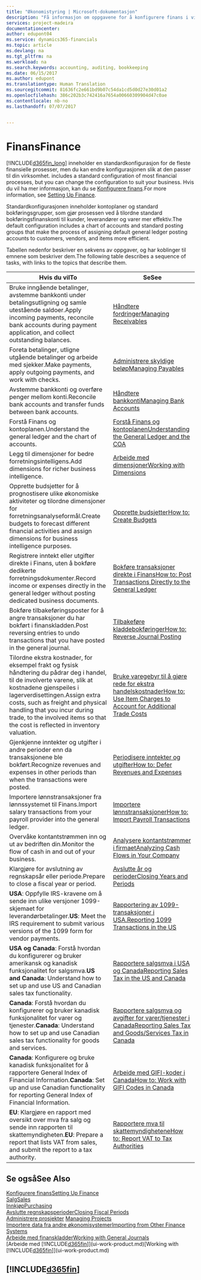 ```yaml
---
title: "Økonomistyring | Microsoft-dokumentasjon"
description: "Få informasjon om oppgavene for å konfigurere finans i virksomheten slik at alle regnskaps-, revisjons- og bokføringsbehov dekkes."
services: project-madeira
documentationcenter: 
author: edupont04
ms.service: dynamics365-financials
ms.topic: article
ms.devlang: na
ms.tgt_pltfrm: na
ms.workload: na
ms.search.keywords: accounting, auditing, bookkeeping
ms.date: 06/15/2017
ms.author: edupont
ms.translationtype: Human Translation
ms.sourcegitcommit: 81636fc2e661bd9b07c54da1cd5d0d27e30d01a2
ms.openlocfilehash: 386c202b3c742416a7654a00660309904d47c0ae
ms.contentlocale: nb-no
ms.lasthandoff: 07/07/2017


---
```

# <a name="finance"></a><span data-ttu-id="33848-103">Finans</span><span class="sxs-lookup"><span data-stu-id="33848-103">Finance</span></span>
[!INCLUDE[d365fin_long](includes/d365fin_long_md.md)]<span data-ttu-id="33848-104"> inneholder en standardkonfigurasjon for de fleste finansielle prosesser, men du kan endre konfigurasjonen slik at den passer til din virksomhet.</span><span class="sxs-lookup"><span data-stu-id="33848-104"> includes a standard configuration of most financial processes, but you can change the configuration to suit your business.</span></span> <span data-ttu-id="33848-105">Hvis du vil ha mer informasjon, kan du se [Konfigurere finans](finance-setup-finance.md).</span><span class="sxs-lookup"><span data-stu-id="33848-105">For more information, see [Setting Up Finance](finance-setup-finance.md).</span></span>

<span data-ttu-id="33848-106">Standardkonfigurasjonen inneholder kontoplaner og standard bokføringsgrupper, som gjør prosessen ved å tilordne standard bokføringsfinanskonti til kunder, leverandører og varer mer effektiv.</span><span class="sxs-lookup"><span data-stu-id="33848-106">The default configuration includes a chart of accounts and standard posting groups that make the process of assigning default general ledger posting accounts to customers, vendors, and items more efficient.</span></span>  

<span data-ttu-id="33848-107">Tabellen nedenfor beskriver en sekvens av oppgaver, og har koblinger til emnene som beskriver dem.</span><span class="sxs-lookup"><span data-stu-id="33848-107">The following table describes a sequence of tasks, with links to the topics that describe them.</span></span>  

| <span data-ttu-id="33848-108">Hvis du vil</span><span class="sxs-lookup"><span data-stu-id="33848-108">To</span></span> | <span data-ttu-id="33848-109">Se</span><span class="sxs-lookup"><span data-stu-id="33848-109">See</span></span> |
| --- | --- |
| <span data-ttu-id="33848-110">Bruke inngående betalinger, avstemme bankkonti under betalingsutligning og samle utestående saldoer.</span><span class="sxs-lookup"><span data-stu-id="33848-110">Apply incoming payments, reconcile bank accounts during payment application, and collect outstanding balances.</span></span> |[<span data-ttu-id="33848-111">Håndtere fordringer</span><span class="sxs-lookup"><span data-stu-id="33848-111">Managing Receivables</span></span>](receivables-manage-receivables.md) |
| <span data-ttu-id="33848-112">Foreta betalinger, utligne utgående betalinger og arbeide med sjekker.</span><span class="sxs-lookup"><span data-stu-id="33848-112">Make payments, apply outgoing payments, and work with checks.</span></span> |[<span data-ttu-id="33848-113">Administrere skyldige beløp</span><span class="sxs-lookup"><span data-stu-id="33848-113">Managing Payables</span></span>](payables-manage-payables.md) |
| <span data-ttu-id="33848-114">Avstemme bankkonti og overføre penger mellom konti.</span><span class="sxs-lookup"><span data-stu-id="33848-114">Reconcile bank accounts and transfer funds between bank accounts.</span></span> |[<span data-ttu-id="33848-115">Håndtere bankkonti</span><span class="sxs-lookup"><span data-stu-id="33848-115">Managing Bank Accounts</span></span>](bank-manage-bank-accounts.md) |
| <span data-ttu-id="33848-116">Forstå Finans og kontoplanen.</span><span class="sxs-lookup"><span data-stu-id="33848-116">Understand the general ledger and the chart of accounts.</span></span> |[<span data-ttu-id="33848-117">Forstå Finans og kontoplanen</span><span class="sxs-lookup"><span data-stu-id="33848-117">Understanding the General Ledger and the COA</span></span>](finance-general-ledger.md) |
| <span data-ttu-id="33848-118">Legg til dimensjoner for bedre forretningsintelligens.</span><span class="sxs-lookup"><span data-stu-id="33848-118">Add dimensions for richer business intelligence.</span></span> |[<span data-ttu-id="33848-119">Arbeide med dimensjoner</span><span class="sxs-lookup"><span data-stu-id="33848-119">Working with Dimensions</span></span>](finance-dimensions.md) |
| <span data-ttu-id="33848-120">Opprette budsjetter for å prognostisere ulike økonomiske aktiviteter og tilordne dimensjoner for forretningsanalyseformål.</span><span class="sxs-lookup"><span data-stu-id="33848-120">Create budgets to forecast different financial activities and assign dimensions for business intelligence purposes.</span></span> |[<span data-ttu-id="33848-121">Opprette budsjetter</span><span class="sxs-lookup"><span data-stu-id="33848-121">How to: Create Budgets</span></span>](finance-how-create-budgets.md) |
|<span data-ttu-id="33848-122">Registrere inntekt eller utgifter direkte i Finans, uten å bokføre dedikerte forretningsdokumenter.</span><span class="sxs-lookup"><span data-stu-id="33848-122">Record income or expenses directly in the general ledger without posting dedicated business documents.</span></span>|[<span data-ttu-id="33848-123">Bokføre transaksjoner direkte i Finans</span><span class="sxs-lookup"><span data-stu-id="33848-123">How to: Post Transactions Directly to the General Ledger</span></span>](finance-how-post-transactions-directly.md)|
|<span data-ttu-id="33848-124">Bokføre tilbakeføringsposter for å angre transaksjoner du har bokført i finanskladden.</span><span class="sxs-lookup"><span data-stu-id="33848-124">Post reversing entries to undo transactions that you have posted in the general journal.</span></span> |[<span data-ttu-id="33848-125">Tilbakeføre kladdebokføringer</span><span class="sxs-lookup"><span data-stu-id="33848-125">How to: Reverse Journal Posting</span></span>](finance-how-reverse-journal-posting.md)|
| <span data-ttu-id="33848-126">Tilordne ekstra kostnader, for eksempel frakt og fysisk håndtering du pådrar deg i handel, til de involverte varene, slik at kostnadene gjenspeiles i lagerverdisettingen.</span><span class="sxs-lookup"><span data-stu-id="33848-126">Assign extra costs, such as freight and physical handling that you incur during trade, to the involved items so that the cost is reflected in inventory valuation.</span></span> |[<span data-ttu-id="33848-127">Bruke varegebyr til å gjøre rede for ekstra handelskostnader</span><span class="sxs-lookup"><span data-stu-id="33848-127">How to: Use Item Charges to Account for Additional Trade Costs</span></span>](payables-how-assign-item-charges.md) |
| <span data-ttu-id="33848-128">Gjenkjenne inntekter og utgifter i andre perioder enn da transaksjonene ble bokført.</span><span class="sxs-lookup"><span data-stu-id="33848-128">Recognize revenues and expenses in other periods than when the transactions were posted.</span></span> |[<span data-ttu-id="33848-129">Periodisere inntekter og utgifter</span><span class="sxs-lookup"><span data-stu-id="33848-129">How to: Defer Revenues and Expenses</span></span>](finance-how-defer-revenue-expenses.md) |
| <span data-ttu-id="33848-130">Importere lønnstransaksjoner fra lønnssystemet til Finans.</span><span class="sxs-lookup"><span data-stu-id="33848-130">Import salary transactions from your payroll provider into the general ledger.</span></span> |[<span data-ttu-id="33848-131">Importere lønnstransaksjoner</span><span class="sxs-lookup"><span data-stu-id="33848-131">How to: Import Payroll Transactions</span></span>](finance-how-import-payroll-transactions.md) |
| <span data-ttu-id="33848-132">Overvåke kontantstrømmen inn og ut av bedriften din.</span><span class="sxs-lookup"><span data-stu-id="33848-132">Monitor the flow of cash in and out of your business.</span></span> |[<span data-ttu-id="33848-133">Analysere kontantstrømmer i firmaet</span><span class="sxs-lookup"><span data-stu-id="33848-133">Analyzing Cash Flows in Your Company</span></span>](finance-analyze-cash-flow.md) |
| <span data-ttu-id="33848-134">Klargjøre for avslutning av regnskapsår eller periode.</span><span class="sxs-lookup"><span data-stu-id="33848-134">Prepare to close a fiscal year or period.</span></span> |[<span data-ttu-id="33848-135">Avslutte år og perioder</span><span class="sxs-lookup"><span data-stu-id="33848-135">Closing Years and Periods</span></span>](year-close-years-periods.md) |
|<span data-ttu-id="33848-136">**USA**: Oppfylle IRS-kravene om å sende inn ulike versjoner 1099-skjemaet for leverandørbetalinger.</span><span class="sxs-lookup"><span data-stu-id="33848-136">**US**: Meet the IRS requirement to submit various versions of the 1099 form for vendor payments.</span></span>|[<span data-ttu-id="33848-137">Rapportering av 1099-transaksjoner i USA.</span><span class="sxs-lookup"><span data-stu-id="33848-137">Reporting 1099 Transactions in the US</span></span>](us-finance-tax-1099.md)|
|<span data-ttu-id="33848-138">**USA og Canada**: Forstå hvordan du konfigurerer og bruker amerikansk og kanadisk funksjonalitet for salgsmva.</span><span class="sxs-lookup"><span data-stu-id="33848-138">**US and Canada**: Understand how to set up and use US and Canadian sales tax functionality.</span></span>|[<span data-ttu-id="33848-139">Rapportere salgsmva i USA og Canada</span><span class="sxs-lookup"><span data-stu-id="33848-139">Reporting Sales Tax in the US and Canada</span></span>](us-finance-sales-tax.md)|
|<span data-ttu-id="33848-140">**Canada**: Forstå hvordan du konfigurerer og bruker kanadisk funksjonalitet for varer og tjenester.</span><span class="sxs-lookup"><span data-stu-id="33848-140">**Canada**: Understand how to set up and use Canadian sales tax functionality for goods and services.</span></span>|[<span data-ttu-id="33848-141">Rapportere salgsmva og avgifter for varer/tjenester i Canada</span><span class="sxs-lookup"><span data-stu-id="33848-141">Reporting Sales Tax and Goods/Services Tax in Canada</span></span>](ca-finance-tax.md)|
|<span data-ttu-id="33848-142">**Canada**: Konfigurere og bruke kanadisk funksjonalitet for å rapportere General Index of Financial Information.</span><span class="sxs-lookup"><span data-stu-id="33848-142">**Canada**: Set up and use Canadian functionality for reporting General Index of Financial Information.</span></span>| [<span data-ttu-id="33848-143">Arbeide med GIFI-koder i Canada</span><span class="sxs-lookup"><span data-stu-id="33848-143">How to: Work with GIFI Codes in Canada</span></span>](ca-finance-work-gifi-codes.md)
|<span data-ttu-id="33848-144">**EU**: Klargjøre en rapport med oversikt over mva fra salg og sende inn rapporten til skattemyndigheten.</span><span class="sxs-lookup"><span data-stu-id="33848-144">**EU**: Prepare a report that lists VAT from sales, and submit the report to a tax authority.</span></span> | [<span data-ttu-id="33848-145">Rapportere mva til skattemyndighetene</span><span class="sxs-lookup"><span data-stu-id="33848-145">How to: Report VAT to Tax Authorities</span></span>](finance-how-report-vat.md)|

## <a name="see-also"></a><span data-ttu-id="33848-146">Se også</span><span class="sxs-lookup"><span data-stu-id="33848-146">See Also</span></span>
[<span data-ttu-id="33848-147">Konfigurere finans</span><span class="sxs-lookup"><span data-stu-id="33848-147">Setting Up Finance</span></span>](finance-setup-finance.md)  
[<span data-ttu-id="33848-148">Salg</span><span class="sxs-lookup"><span data-stu-id="33848-148">Sales</span></span>](sales-manage-sales.md)  
[<span data-ttu-id="33848-149">Innkjøp</span><span class="sxs-lookup"><span data-stu-id="33848-149">Purchasing</span></span>](purchasing-manage-purchasing.md)  
[<span data-ttu-id="33848-150">Avslutte regnskapsperioder</span><span class="sxs-lookup"><span data-stu-id="33848-150">Closing Fiscal Periods</span></span>](year-close-years-periods.md)  
<span data-ttu-id="33848-151">[Administrere prosjekter](projects-manage-projects.md)  </span><span class="sxs-lookup"><span data-stu-id="33848-151">[Managing Projects](projects-manage-projects.md)  </span></span>  
[<span data-ttu-id="33848-152">Importere data fra andre økonomisystemer</span><span class="sxs-lookup"><span data-stu-id="33848-152">Importing from Other Finance Systems</span></span>](upload-data.md)  
[<span data-ttu-id="33848-153">Arbeide med finanskladder</span><span class="sxs-lookup"><span data-stu-id="33848-153">Working with General Journals</span></span>](ui-work-general-journals.md)  
<span data-ttu-id="33848-154">[Arbeide med [!INCLUDE[d365fin](includes/d365fin_md.md)]](ui-work-product.md)</span><span class="sxs-lookup"><span data-stu-id="33848-154">[Working with [!INCLUDE[d365fin](includes/d365fin_md.md)]](ui-work-product.md)</span></span>  

## [!INCLUDE[d365fin](includes/free_trial_md.md)]

